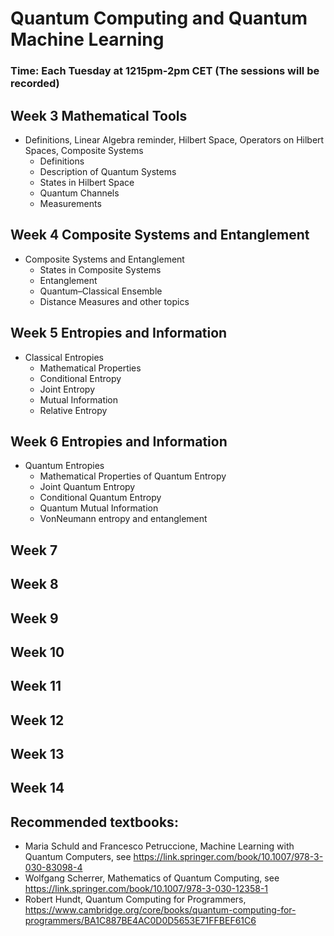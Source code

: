 # Quantum Computing and Quantum Machine Learning 

### Time: Each Tuesday at 1215pm-2pm CET (The sessions will be recorded)


## Week 3 Mathematical Tools 
- Definitions, Linear Algebra reminder, Hilbert Space, Operators on Hilbert Spaces, Composite Systems 
  - Definitions
  - Description of Quantum Systems 
  - States in Hilbert Space 
  - Quantum Channels
  - Measurements

##  Week 4 Composite Systems and Entanglement
- Composite Systems and Entanglement
  - States in Composite Systems
  - Entanglement 
  - Quantum–Classical Ensemble 
  - Distance Measures and other topics

## Week 5  Entropies and Information
- Classical Entropies
  - Mathematical Properties
  - Conditional Entropy
  - Joint Entropy
  - Mutual Information
  - Relative Entropy

## Week 6  Entropies and Information
- Quantum Entropies
  - Mathematical Properties of Quantum Entropy
  - Joint Quantum Entropy
  - Conditional Quantum Entropy
  - Quantum Mutual Information
  - VonNeumann entropy and entanglement

## Week 7

## Week 8

## Week 9

## Week 10

## Week 11

## Week 12 

## Week 13

## Week 14




## Recommended textbooks:
- Maria Schuld and Francesco Petruccione, Machine Learning with Quantum Computers, see https://link.springer.com/book/10.1007/978-3-030-83098-4
- Wolfgang Scherrer, Mathematics of Quantum Computing, see https://link.springer.com/book/10.1007/978-3-030-12358-1
- Robert Hundt, Quantum Computing for Programmers, https://www.cambridge.org/core/books/quantum-computing-for-programmers/BA1C887BE4AC0D0D5653E71FFBEF61C6